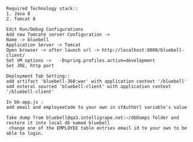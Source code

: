     Required Technology stack::
	1. Java 8
	2. Tomcat 8

    Edit Run/Debug Configurations
	Add new Tomcate server Configuration -> 
	Name -> bluebell
	Application Server -> Tomcat
	Open browser -> after launch url -> http://localhost:8080/bluebell-client/
	Set VM options ->   -Dspring.profiles.active=development 
	Set JRE, http port
	
    Deployment Tab Setting::
    add artifact 'bluebell-360:war' with application context '/bluebell'
    add exteral sourced 'bluebell-client' with application context '/bluebell-client'

    In bb-app.js : 
	add email and employeeCode to your own in sfAuthUrl variable's value
	
	Take dump from bluebell@qa3.intelligrape.net:~/dbDumps folder and restore it into local db named bluebell
	 change one of the EMPLOYEE table entries email id to your own to be able to login.

